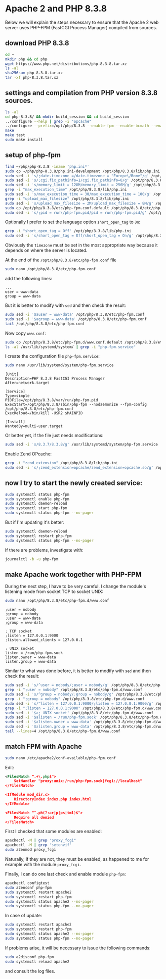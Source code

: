 # Apache 2 and PHP 8.3.8

Below we will explain the steps necessary to ensure that the Apache 2 web server uses PHP-FPM (FastCGI Process Manager) compiled from sources.

## download PHP 8.3.8

```bash
cd ~
mkdir php && cd php
wget https://www.php.net/distributions/php-8.3.8.tar.xz
ls -al
sha256sum php-8.3.8.tar.xz
tar -xf php-8.3.8.tar.xz
```

## settings and compilation from PHP version 8.3.8 sources.

```bash
ls -al
cd php-8.3.8/ && mkdir build_session && cd build_session
../configure --help | grep -i "opcache"
../configure --prefix=/opt/php/8.3.8 --enable-fpm --enable-bcmath --enable-ftp --with-openssl --disable-cgi --enable-mbstring --with-curl --with-mysqli --with-pdo-mysql --enable-intl --with-zlib --with-bz2 --enable-gd --with-jpeg --with-gettext --with-gmp --with-xsl --enable-zts --enable-gcov --enable-debug --with-ffi
make
make test
sudo make install
```

## setup of php-fpm

```bash
find ~/php/php-8.3.8 -iname 'php.ini*'
sudo cp ~/php/php-8.3.8/php.ini-development /opt/php/8.3.8/lib/php.ini
sudo sed -i 's/;date.timezone =/date.timezone = "Europe\/Rome"/g' /opt/php/8.3.8/lib/php.ini
sudo sed -i 's/;cgi.fix_pathinfo=1/cgi.fix_pathinfo=0/g' /opt/php/8.3.8/lib/php.ini
sudo sed -i 's/memory_limit = 128M/memory_limit = 256M/g' /opt/php/8.3.8/lib/php.ini
grep -i "max_execution_time" /opt/php/8.3.8/lib/php.ini
sudo sed -i 's/max_execution_time = 30/max_execution_time = 100/g' /opt/php/8.3.8/lib/php.ini
grep -i "upload_max_filesize" /opt/php/8.3.8/lib/php.ini
sudo sed -i 's/upload_max_filesize = 2M/upload_max_filesize = 8M/g' /opt/php/8.3.8/lib/php.ini
sudo cp /opt/php/8.3.8/etc/php-fpm.conf.default /opt/php/8.3.8/etc/php-fpm.conf
sudo sed -i 's/;pid = run\/php-fpm.pid/pid = run\/php-fpm.pid/g' /opt/php/8.3.8/etc/php-fpm.conf
```

Optionally I prefer to set the language option `short_open_tag` to `On`:

```bash
grep -i "short_open_tag = Off" /opt/php/8.3.8/lib/php.ini
sudo sed -i 's/short_open_tag = Off/short_open_tag = On/g' /opt/php/8.3.8/lib/php.ini
```

Obviously the `timezone` must be set in the most appropriate way because it depends on where the server is located.

At the end of the `/opt/php/8.3.8/etc/php-fpm.conf` file

```bash
sudo nano /opt/php/8.3.8/etc/php-fpm.conf
```

add the following lines:

```text
...
user = www-data
group = www-data
```

But it is better to modify with `sed` and then check the result:

```bash
sudo sed -i '$auser = www-data' /opt/php/8.3.8/etc/php-fpm.conf
sudo sed -i '$agroup = www-data' /opt/php/8.3.8/etc/php-fpm.conf
tail /opt/php/8.3.8/etc/php-fpm.conf
```

Now copy `www.conf`:

```bash
sudo cp /opt/php/8.3.8/etc/php-fpm.d/www.conf.default /opt/php/8.3.8/etc/php-fpm.d/www.conf
ls -al /usr/lib/systemd/system/ | grep -i "php-fpm.service"
```

I create the configuration file `php-fpm.service`:

```bash
sudo nano /usr/lib/systemd/system/php-fpm.service
```

```text
[Unit]
Description=PHP 8.3.8 FastCGI Process Manager
After=network.target

[Service]
Type=simple
PIDFile=/opt/php/8.3.8/var/run/php-fpm.pid
ExecStart=/opt/php/8.3.8/sbin/php-fpm --nodaemonize --fpm-config /opt/php/8.3.8/etc/php-fpm.conf
ExecReload=/bin/kill -USR2 $MAINPID

[Install]
WantedBy=multi-user.target
```

Or better yet, if the file just needs modifications:

```bash
sudo sed -i 's/8.3.7/8.3.8/g' /usr/lib/systemd/system/php-fpm.service
```

Enable Zend OPcache:

```bash
grep -i "zend_extension" /opt/php/8.3.8/lib/php.ini
sudo sed -i 's/;zend_extension=opcache/zend_extension=opcache.so/g' /opt/php/8.3.8/lib/php.ini
```

## now I try to start the newly created service:

```bash
sudo systemctl status php-fpm
sudo systemctl enable php-fpm
sudo systemctl daemon-reload
sudo systemctl start php-fpm
sudo systemctl status php-fpm --no-pager
```

But if I'm updating it's better:

```bash
sudo systemctl daemon-reload
sudo systemctl restart php-fpm
sudo systemctl status php-fpm --no-pager
```

If there are problems, investigate with:

```bash
journalctl -b -u php-fpm
```

## make Apache work together with PHP-FPM

During the next step, I have to be very careful.
I change the module's listening mode from socket TCP to socket UNIX:

```bash
sudo nano /opt/php/8.3.8/etc/php-fpm.d/www.conf
```

```text
;user = nobody
;group = nobody
;user = www-data
;group = www-data

; TCP socket
;listen = 127.0.0.1:9000
;listen.allowed_clients = 127.0.0.1

; UNIX socket
listen = /run/php-fpm.sock
listen.owner = www-data
listen.group = www-data
```

Similar to what was done before, it is better to modify with `sed` and then check the result:

```bash
sudo sed -i 's/^user = nobody/;user = nobody/g' /opt/php/8.3.8/etc/php-fpm.d/www.conf
grep -i ";user = nobody" /opt/php/8.3.8/etc/php-fpm.d/www.conf
sudo sed -i 's/^group = nobody/;group = nobody/g' /opt/php/8.3.8/etc/php-fpm.d/www.conf
grep -i ";group = nobody" /opt/php/8.3.8/etc/php-fpm.d/www.conf
sudo sed -i 's/^listen = 127.0.0.1:9000/;listen = 127.0.0.1:9000/g' /opt/php/8.3.8/etc/php-fpm.d/www.conf
grep -i ";listen = 127.0.0.1:9000" /opt/php/8.3.8/etc/php-fpm.d/www.conf
sudo sed -i '$a; UNIX socket' /opt/php/8.3.8/etc/php-fpm.d/www.conf
sudo sed -i '$alisten = /run/php-fpm.sock' /opt/php/8.3.8/etc/php-fpm.d/www.conf
sudo sed -i '$alisten.owner = www-data' /opt/php/8.3.8/etc/php-fpm.d/www.conf
sudo sed -i '$alisten.group = www-data' /opt/php/8.3.8/etc/php-fpm.d/www.conf
tail --lines=4 /opt/php/8.3.8/etc/php-fpm.d/www.conf
```

## match FPM with Apache

```bash
sudo nano /etc/apache2/conf-available/php-fpm.conf
```

Edit:

```xml
<FilesMatch ".+\.php$">
    SetHandler "proxy:unix:/run/php-fpm.sock|fcgi://localhost"
</FilesMatch>

<IfModule mod_dir.c>
    DirectoryIndex index.php index.html
</IfModule>

<FilesMatch "^.ph(?:ar|p|ps|tml)$">
    Require all denied
</FilesMatch>
```

First I checked that some modules are enabled:

```bash
apachectl -M | grep "proxy_fcgi"
apachectl -M | grep "setenvif"
sudo a2enmod proxy_fcgi
```

Naturally, if they are not, they must be enabled, as happened to me for example with the module `proxy_fcgi`.

Finally, I can do one last check and enable module `php-fpm`:

```bash
apachectl configtest
sudo a2enconf php-fpm
sudo systemctl restart apache2
sudo systemctl restart php-fpm
sudo systemctl status apache2 --no-pager
sudo systemctl status php-fpm --no-pager
```

In case of update:

```bash
sudo systemctl restart apache2
sudo systemctl restart php-fpm
sudo systemctl status apache2 --no-pager
sudo systemctl status php-fpm --no-pager
```

If problems arise, it will be necessary to issue the following commands: 

```bash
sudo a2disconf php-fpm
sudo systemctl reload apache2
```

and consult the log files.
